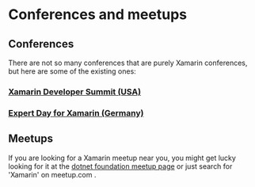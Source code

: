 # Conferences and meetups

## Conferences
There are not so many conferences that are purely Xamarin conferences, but here are some of the existing ones:
### [Xamarin Developer Summit (USA)](https://xamarindevelopersummit.com)

### [Expert Day for Xamarin (Germany)](https://expertday.forxamarin.com)

## Meetups
If you are looking for a Xamarin meetup near you, you might get lucky looking for it at the [dotnet foundation meetup page](https://www.meetup.com/pro/dotnet) or just search for 'Xamarin' on meetup.com .


